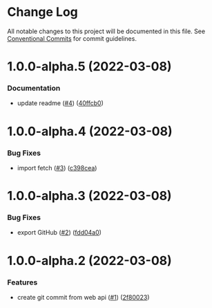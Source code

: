 # Change Log

All notable changes to this project will be documented in this file.
See [Conventional Commits](https://conventionalcommits.org) for commit guidelines.

<a name="1.0.0-alpha.5"></a>

# 1.0.0-alpha.5 (2022-03-08)

### Documentation

- update readme ([#4](https://github.com/Himenon/github-api-create-commit/issues/4)) ([40ffcb0](https://github.com/Himenon/github-api-create-commit/commit/40ffcb0))

<a name="1.0.0-alpha.4"></a>

# 1.0.0-alpha.4 (2022-03-08)

### Bug Fixes

- import fetch ([#3](https://github.com/Himenon/github-api-create-commit/issues/3)) ([c398cea](https://github.com/Himenon/github-api-create-commit/commit/c398cea))

<a name="1.0.0-alpha.3"></a>

# 1.0.0-alpha.3 (2022-03-08)

### Bug Fixes

- export GitHub ([#2](https://github.com/Himenon/github-api-create-commit/issues/2)) ([fdd04a0](https://github.com/Himenon/github-api-create-commit/commit/fdd04a0))

<a name="1.0.0-alpha.2"></a>

# 1.0.0-alpha.2 (2022-03-08)

### Features

- create git commit from web api ([#1](https://github.com/Himenon/github-api-create-commit/issues/1)) ([2f80023](https://github.com/Himenon/github-api-create-commit/commit/2f80023))
